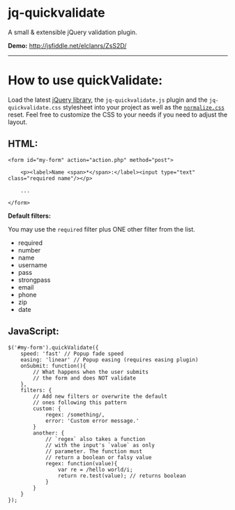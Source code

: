 # jq-quickvalidate

A small & extensible jQuery validation plugin.

**Demo:** http://jsfiddle.net/elclanrs/ZsS2D/

* * *


# How to use quickValidate:

Load the latest [jQuery library](http://jquery.com), the `jq-quickvalidate.js` plugin and the `jq-quickvalidate.css` stylesheet into your project as well as the [`normalize.css`](http://necolas.github.com/normalize.css/) reset. Feel free to customize the CSS to your needs if you need to adjust the layout.

## HTML:

    <form id="my-form" action="action.php" method="post">

        <p><label>Name <span>*</span>:</label><input type="text" class="required name"/></p>
        
        ...

    </form>
      
**Default filters:**

You may use the `required` filter plus ONE other filter from the list. 

+   required
+   number
+   name
+   username
+   pass
+   strongpass
+   email
+   phone
+   zip
+   date

## JavaScript:

    $('#my-form').quickValidate({
        speed: 'fast' // Popup fade speed
        easing: 'linear' // Popup easing (requires easing plugin)
        onSubmit: function(){
            // What happens when the user submits
            // the form and does NOT validate
        },
        filters: {
            // Add new filters or overwrite the default 
            // ones following this pattern
            custom: {
                regex: /something/,
                error: 'Custom error message.'
            }
            another: {
                // `regex` also takes a function
                // with the input's `value` as only
                // parameter. The function must
                // return a boolean or falsy value
                regex: function(value){
                    var re = /hello world/i;
                    return re.test(value); // returns boolean
                }
            }
        }
    });